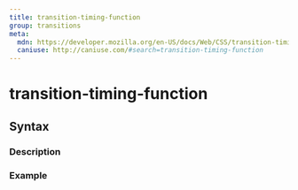 ```yaml
---
title: transition-timing-function
group: transitions
meta:
  mdn: https://developer.mozilla.org/en-US/docs/Web/CSS/transition-timing-function
  caniuse: http://caniuse.com/#search=transition-timing-function
---
```


# transition-timing-function
<!--- Introduction for transition-timing-function, keep it brief and set the overall context -->

## Syntax
<!--- Introduce the various syntax for transition-timing-function -->

### Description
<!--- For each major section of syntax, provide a description explaining its usage further -->

### Example
<!--- Provide code examples for the syntax block you're currently describing -->
